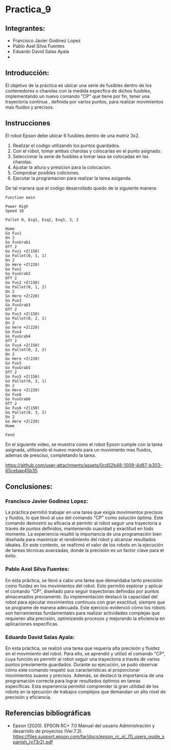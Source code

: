 # Practica_9
## Integrantes:  
- Francisco Javier Godinez Lopez
- Pablo Axel Silva Fuentes
- Eduardo David Salas Ayala
- 
## Introducción:  

El objetivo de la práctica es ubicar una serie de fusibles dentro de los contenedores o charolas con la medida especfica de dichos fusibles, implementando un nuevo comando "CP" que tiene por fin, tener una trayectoria continua , definida por varios puntos, para realizar movimientos mas fluidos y precisos.

## Instrucciones

El robot Epson debe ubicar 6 fusibles dentro de una matriz 3x2.

1. Realizar el codigo utilizando los puntos guardados.
2. Con el robot, tomar ambas charolas y colocarlas en el punto asignado. 
3. Seleccionar la serie de fusibles a tomar lasa se colocadas en las charolas.
4. Ajustar la altura y presicion para la colocacion.
5. Comprobar posibles coliciones.
6. Ejecutar la programacion para realizar la tarea asiganda.

De tal manera que el codigo desarrollado quedo de la siguiente manera:

```
Function main

Power High
Speed 10

Pallet 0, Esq1, Esq2, Esq3, 3, 2

Home
Go Fus1
On 2
Go FusGrab1
Off 2
Go Fus1 +Z(150)
Go Pallet(0, 1, 1)
On 2
Go Here +Z(220)
Go Fus2
Go FusGrab2
Off 2
Go Fus2 +Z(150)
Go Pallet(0, 1, 2)
On 2
Go Here +Z(220)
Go Fus3
Go FusGrab3
Off 2
Go Fus3 +Z(150)
Go Pallet(0, 2, 1)
On 2
Go Here +Z(220)
Go Fus4
Go FusGrab4
Off 2
Go Fus4 +Z(150)
Go Pallet(0, 2, 2)
On 2
Go Here +Z(220)
Go Fus5
Go FusGrab5
Off 2
Go Fus5 +Z(150)
Go Pallet(0, 3, 1)
On 2
Go Here +Z(220)
Go Fus6
Go FusGrab6
Off 2
Go Fus6 +Z(150)
Go Pallet(0, 3, 2)
On 2
Go Here +Z(220)
Home

Fend

```


En el siguiente video, se muestra cómo el robot Epson cumple con la tarea asignada, utilizando el nuevo mando para un movimiento mas fluidos, ademas de presciso, completando la tarea.



https://github.com/user-attachments/assets/0cd52b48-1009-4d87-b303-65cebae45b35


## Conclusiones:  
### Francisco Javier Godinez Lopez:
La práctica permitió trabajar en una tarea que exigía movimientos precisos y fluidos, lo que llevó al uso del comando "CP" como solución óptima. Este comando demostró su eficacia al permitir al robot seguir una trayectoria a través de puntos definidos, manteniendo suavidad y exactitud en todo momento. La experiencia resaltó la importancia de una programación bien diseñada para maximizar el rendimiento del robot y alcanzar resultados ideales. En este contexto, se reafirmó el valor de los robots en la ejecución de tareas técnicas avanzadas, donde la precisión es un factor clave para el éxito.


### Pablo Axel Silva Fuentes: 
En esta práctica, se llevó a cabo una tarea que demandaba tanto precisión como fluidez en los movimientos del robot. Esto permitió explorar y aplicar el comando "CP", diseñado para seguir trayectorias definidas por puntos almacenados previamente. Su implementación destacó la capacidad del robot para ejecutar movimientos continuos con gran exactitud, siempre que se programe de manera adecuada. Este ejercicio evidenció cómo los robots son herramientas fundamentales para realizar actividades complejas que requieren alta precisión, optimizando procesos y mejorando la eficiencia en aplicaciones específicas.


### Eduardo David Salas Ayala: 
En esta práctica, se realizó una tarea que requería alta precisión y fluidez en el movimiento del robot. Para ello, se aprendió y utilizó el comando "CP", cuya función es permitir al robot seguir una trayectoria a través de varios puntos previamente guardados. Durante su ejecución, se pudo observar cómo este comando respetó sus características al proporcionar movimientos suaves y precisos. Además, se destacó la importancia de una programación correcta para lograr resultados óptimos en tareas específicas. Esta experiencia permitió comprender la gran utilidad de los robots en la ejecución de trabajos complejos que demandan un alto nivel de precisión y eficiencia.


## Referencias bibliográficas
- Epson (2020). EPSON RC+ 7.0 Manual del usuario Administración y desarrollo de proyectos (Ver.7.3). https://files.support.epson.com/far/docs/epson_rc_pl_70_users_guide_spanish_(v73r2).pdf
